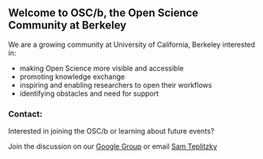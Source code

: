 ## Welcome to OSC/b, the Open Science Community at Berkeley

We are a growing community at University of California, Berkeley interested in:
* making Open Science more visible and accessible
* promoting knowledge exchange
* inspiring and enabling researchers to open their workflows
* identifying obstacles and need for support

### Contact:
Interested in joining the OSC/b or learning about future events? 

Join the discussion on our [Google Group](https://groups.google.com/a/lists.berkeley.edu/d/forum/openscience)
or email [Sam Teplitzky](steplitz@berkeley.edu)


